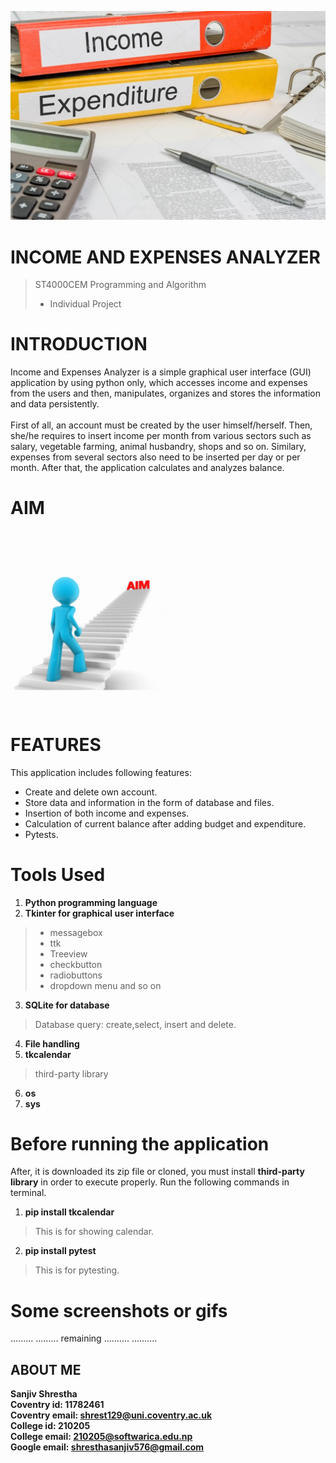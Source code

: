 
![Tux, the Linux mascot](https://github.com/sanjiv576/Income_and_Expenses_Analyzer/blob/master/manager.jpeg)

# INCOME AND EXPENSES ANALYZER
> ST4000CEM Programming and Algorithm 
> - Individual Project

# INTRODUCTION 
Income and Expenses Analyzer is a simple graphical user interface (GUI) application by using python only, which accesses income and expenses from the users and then, manipulates, organizes and stores the information and data persistently.<br><br>
First of all, an account must be created by the user himself/herself. Then, she/he requires to insert income per month from various sectors such as salary, vegetable farming, animal husbandry, shops and so on. Similary, expenses from  several sectors also need to be inserted per day or per month. After that, the application calculates and analyzes balance.
# AIM

![Tux, the Linux mascot](https://github.com/sanjiv576/Income_and_Expenses_Analyzer/blob/master/myAim.gif)

# FEATURES
This application includes following features:
- Create and delete own account.
- Store data and information in the form of database and files.
- Insertion of both income and expenses.
- Calculation of current balance after adding budget and expenditure.
- Pytests.

# Tools Used
1. **Python programming language**
2. **Tkinter for graphical user interface**
> - messagebox
> - ttk
> - Treeview
> - checkbutton
> - radiobuttons
> - dropdown menu and so on
3. **SQLite for database**
> Database query: create,select, insert and delete.
4. **File handling**
5. **tkcalendar**
> third-party library
6. **os**
7. **sys**

# Before running the application
After, it is downloaded its zip file  or cloned, you must install **third-party library** in order to execute properly. Run the following commands in terminal.

1. **pip install tkcalendar**
> This is for showing calendar.
2. **pip install pytest**
> This is for pytesting.

# Some screenshots or gifs
.........
.........
remaining 
..........
..........

## ABOUT ME
**Sanjiv Shrestha** <br>
**Coventry id: 11782461** <br>
**Coventry email: shrest129@uni.coventry.ac.uk** <br>
**College id: 210205** <br>
**College email: 210205@softwarica.edu.np** <br>
**Google email: shresthasanjiv576@gmail.com** <br>
> 
